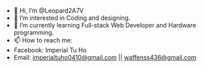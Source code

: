 - 👋 Hi, I’m @Leopard2A7V
- 👀 I’m interested in Coding and designing.
- 🌱 I’m currently learning Full-stack Web Developer and Hardware programming.
- 📫 How to reach me:
-   Facebook: Imperial Tu Ho
-   Email: imperialtuho0410@gmail.com || waffenss436@gmail.com

<!---
Leopard2A7V/Leopard2A7V is a ✨ special ✨ repository because its `README.md` (this file) appears on your GitHub profile.
You can click the Preview link to take a look at your changes.
--->
